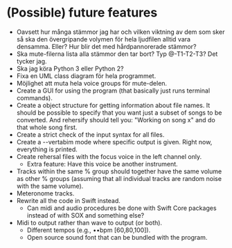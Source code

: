 # (Possible) future features
- Oavsett hur många stämmor jag har och vilken viktning av dem som sker så ska den övergripande volymen för hela ljudfilen alltid vara densamma. Eller? Hur blir det med hårdpannorerade stämmor?
- Ska mute-filerna lista alla stämmor den tar bort? Typ @-T1-T2-T3? Det tycker jag.
- Ska jag köra Python 3 eller Python 2?
- Fixa en UML class diagram för hela programmet.
- Möjlighet att muta hela voice groups för mute-delen.
- Create a GUI for using the program (that basically just runs terminal commands).
- Create a object structure for getting information about file names. It should be possible to specify that you want just a subset of songs to be converted. And rehersify should tell you: "Working on song x" and do that whole song first.
- Create a strict check of the input syntax for all files.
- Create a --vertabim mode where specific output is given. Right now, everything is printed.
- Create rehersal files with the focus voice in the left channel only.
	- Extra feature: Have this voice be another instrument.
- Tracks within the same % group should together have the same volume as other % groups (assuming that all individual tracks are random noise with the same volume).
- Meteronome tracks.
- Rewrite all the code in Swift instead.
	- Can midi and audio procedures be done with Swift Core packages instead of with SOX and something else?
- Midi to output rather than wave to output (or both).
	- Different tempos (e.g., ••bpm [60,80,100]).
	- Open source sound font that can be bundled with the program.
